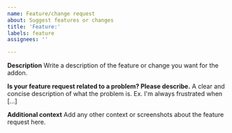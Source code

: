 ```yaml
---
name: Feature/change request
about: Suggest features or changes
title: 'Feature:'
labels: feature
assignees: ''

---
```


**Description**
Write a description of the feature or change you want for the addon.

**Is your feature request related to a problem? Please describe.**
A clear and concise description of what the problem is. Ex. I'm always frustrated when [...]

**Additional context**
Add any other context or screenshots about the feature request here.

